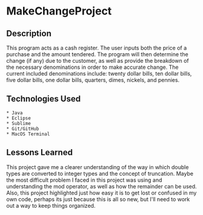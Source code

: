 # MakeChangeProject

## Description
This program acts as a cash register. The user inputs both the price of a purchase and the amount tendered. The program will then determine the change (if any) due to the customer, as well as provide the breakdown of the necessary denominations in order to make accurate change. The current included denominations include: twenty dollar bills, ten dollar bills, five dollar bills, one dollar bills, quarters, dimes, nickels, and pennies.

## Technologies Used
	* Java
	* Eclipse
	* Sublime
	* Git/GitHub
	* MacOS Terminal

## Lessons Learned
This project gave me a clearer understanding of the way in which double types are converted to integer types and the concept of truncation. Maybe the most difficult problem I faced in this project was using and understanding the mod operator, as well as how the remainder can be used. Also, this project highlighted just how easy it is to get lost or confused in my own code, perhaps its just because this is all so new, but I'll need to work out a way to keep things organized.